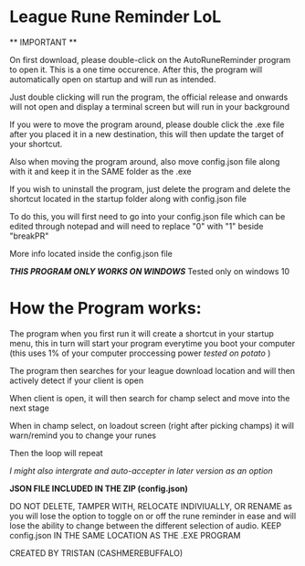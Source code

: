 # League Rune Reminder LoL

** IMPORTANT **

On first download, please double-click on the AutoRuneReminder program to open it. This is a one time occurence. After this, the program will automatically open on startup and will run as intended.

Just double clicking will run the program, the official release and onwards will not open and display a terminal screen but will run in your background

If you were to move the program around, please double click the .exe file after you placed it in a new destination, this will then update the target of your shortcut.

Also when moving the program around, also move config.json file along with it and keep it in the SAME folder as the .exe

If you wish to uninstall the program, just delete the program and delete the shortcut located in the startup folder along with config.json file

To do this, you will first need to go into your config.json file which can be edited through notepad and will need to replace "0" with "1" beside "breakPR"

More info located inside the config.json file


***THIS PROGRAM ONLY WORKS ON WINDOWS*** Tested only on windows 10

# How the Program works:

The program when you first run it will create a shortcut in your startup menu, this in turn will start your program everytime you boot your computer
(this uses 1% of your computer proccessing power *tested on potato* )

The program then searches for your league download location and will then actively detect if your client is open

When client is open, it will then search for champ select and move into the next stage

When in champ select, on loadout screen (right after picking champs) it will warn/remind you to change your runes

Then the loop will repeat

*I might also intergrate and auto-accepter in later version as an option*

**JSON FILE INCLUDED IN THE ZIP (config.json)**

DO NOT DELETE, TAMPER WITH, RELOCATE INDIVIUALLY, OR RENAME as you will lose the option to toggle on or off the rune reminder in ease
and will lose the ability to change between the different selection of audio. KEEP config.json IN THE SAME LOCATION AS THE .EXE PROGRAM

CREATED BY TRISTAN (CASHMEREBUFFALO)
